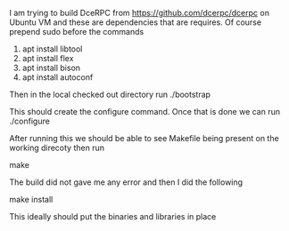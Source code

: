 I am trying to build DceRPC from https://github.com/dcerpc/dcerpc on Ubuntu VM and these are dependencies that are requires. Of course prepend sudo before the commands

1. apt install libtool
2. apt install flex
3. apt install bison
4. apt install autoconf

Then in the local checked out directory run
./bootstrap

This should create the configure command. Once that is done we can run 
./configure

After running this we should be able to see Makefile being present on the working direcoty then run 

make

The build did not gave me any error and then I did the following 

make install

This ideally should put the binaries and libraries in place
